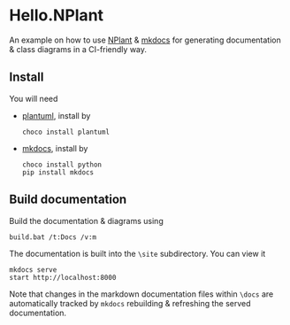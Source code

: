 # Hello.NPlant

An example on how to use [NPlant](https://github.com/nplant/nplant) & [mkdocs](http://www.mkdocs.org/) for generating documentation & class diagrams in a CI-friendly way.

## Install 

You will need

  - [plantuml](http://plantuml.sourceforge.net/), install by 
	  
		choco install plantuml

  - [mkdocs](http://www.mkdocs.org/), install by 
  
		choco install python
		pip install mkdocs

## Build documentation

Build the documentation & diagrams using

	build.bat /t:Docs /v:m

The documentation is built into the `\site` subdirectory. You can view it

	mkdocs serve
	start http://localhost:8000
   
Note that changes in the markdown documentation files within `\docs` are automatically tracked by `mkdocs` rebuilding & refreshing the served documentation.
